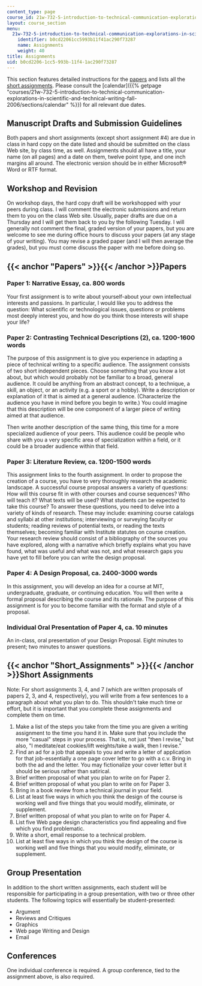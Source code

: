 ```yaml
---
content_type: page
course_id: 21w-732-5-introduction-to-technical-communication-explorations-in-scientific-and-technical-writing-fall-2006
layout: course_section
menu:
  21w-732-5-introduction-to-technical-communication-explorations-in-scientific-and-technical-writing-fall-2006:
    identifier: b0cd22061cc5993b11f41ac290f73287
    name: Assignments
    weight: 40
title: Assignments
uid: b0cd2206-1cc5-993b-11f4-1ac290f73287
---
```


This section features detailed instructions for the [papers](#Papers) and lists all the [short assignments](#Short_Assignments). Please consult the [calendar]({{% getpage "courses/21w-732-5-introduction-to-technical-communication-explorations-in-scientific-and-technical-writing-fall-2006/sections/calendar" %}}) for all relevant due dates.

Manuscript Drafts and Submission Guidelines
-------------------------------------------

Both papers and short assignments (except short assignment #4) are due in class in hard copy on the date listed and should be submitted on the class Web site, by class time, as well. Assignments should all have a title, your name (on all pages) and a date on them, twelve point type, and one inch margins all around. The electronic version should be in either Microsoft® Word or RTF format.

Workshop and Revision
---------------------

On workshop days, the hard copy draft will be workshopped with your peers during class. I will comment the electronic submissions and return them to you on the class Web site. Usually, paper drafts are due on a Thursday and I will get them back to you by the following Tuesday. I will generally not comment the final, graded version of your papers, but you are welcome to see me during office hours to discuss your papers (at any stage of your writing). You may revise a graded paper (and I will then average the grades), but you must come discuss the paper with me before doing so.

{{< anchor "Papers" >}}{{< /anchor >}}Papers
--------------------------------------------

### Paper 1: Narrative Essay, ca. 800 words

Your first assignment is to write about yourself-about your own intellectual interests and passions. In particular, I would like you to address the question: What scientific or technological issues, questions or problems most deeply interest you, and how do you think those interests will shape your life?

### Paper 2: Contrasting Technical Descriptions (2), ca. 1200-1600 words

The purpose of this assignment is to give you experience in adapting a piece of technical writing to a specific audience. The assignment consists of two short independent pieces. Choose something that you know a lot about, but which would probably not be familiar to a broad, general audience. It could be anything from an abstract concept, to a technique, a skill, an object, or an activity (e.g. a sport or a hobby). Write a description or explanation of it that is aimed at a general audience. (Characterize the audience you have in mind before you begin to write.) You could imagine that this description will be one component of a larger piece of writing aimed at that audience.

Then write another description of the same thing, this time for a more specialized audience of your peers. This audience could be people who share with you a very specific area of specialization within a field, or it could be a broader audience within that field.

### Paper 3: Literature Review, ca. 1200-1500 words

This assignment links to the fourth assignment. In order to propose the creation of a course, you have to very thoroughly research the academic landscape. A successful course proposal answers a variety of questions: How will this course fit in with other courses and course sequences? Who will teach it? What texts will be used? What students can be expected to take this course? To answer these questions, you need to delve into a variety of kinds of research. These may include: examining course catalogs and syllabi at other institutions; interviewing or surveying faculty or students; reading reviews of potential texts, or reading the texts themselves; becoming familiar with Institute statutes on course creation. Your research review should consist of a bibliography of the sources you have explored, along with a narrative which briefly explains what you have found, what was useful and what was not, and what research gaps you have yet to fill before you can write the design proposal.

### Paper 4: A Design Proposal, ca. 2400-3000 words

In this assignment, you will develop an idea for a course at MIT, undergraduate, graduate, or continuing education. You will then write a formal proposal describing the course and its rationale. The purpose of this assignment is for you to become familiar with the format and style of a proposal.

### Individual Oral Presentation of Paper 4, ca. 10 minutes

An in-class, oral presentation of your Design Proposal. Eight minutes to present; two minutes to answer questions.

{{< anchor "Short_Assignments" >}}{{< /anchor >}}Short Assignments
------------------------------------------------------------------

Note: For short assignments 3, 4, and 7 (which are written proposals of papers 2, 3, and 4, respectively), you will write from a few sentences to a paragraph about what you plan to do. This shouldn't take much time or effort, but it is important that you complete these assignments and complete them on time.

1.  Make a list of the steps you take from the time you are given a writing assignment to the time you hand it in. Make sure that you include the more "casual" steps in your process. That is, not just "then I revise," but also, "I meditate/eat cookies/lift weights/take a walk, then I revise."
2.  Find an ad for a job that appeals to you and write a letter of application for that job-essentially a one page cover letter to go with a c.v. Bring in both the ad and the letter. You may fictionalize your cover letter but it should be serious rather than satirical.
3.  Brief written proposal of what you plan to write on for Paper 2.
4.  Brief written proposal of what you plan to write on for Paper 3.
5.  Bring in a book review from a technical journal in your field.
6.  List at least five ways in which you think the design of the course is working well and five things that you would modify, eliminate, or supplement.
7.  Brief written proposal of what you plan to write on for Paper 4.
8.  List five Web page design characteristics you find appealing and five which you find problematic.
9.  Write a short, email response to a technical problem.
10.  List at least five ways in which you think the design of the course is working well and five things that you would modify, eliminate, or supplement.

Group Presentation
------------------

In addition to the short written assignments, each student will be responsible for participating in a group presentation, with two or three other students. The following topics will essentially be student-presented:

*   Argument
*   Reviews and Critiques
*   Graphics
*   Web page Writing and Design
*   Email

Conferences
-----------

One individual conference is required. A group conference, tied to the assignment above, is also required.